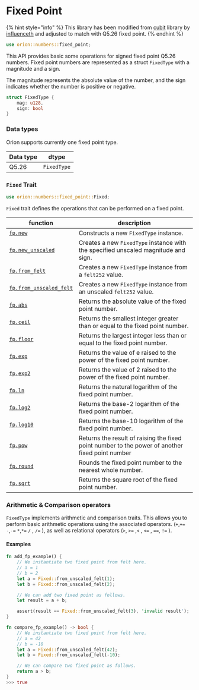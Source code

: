 # Fixed Point

{% hint style="info" %}
This library has been modified from [cubit](https://github.com/influenceth/cubit) library by [influenceth](https://github.com/influenceth) and adjusted to match with Q5.26 fixed point.
{% endhint %}

```rust
use orion::numbers::fixed_point;
```

This API provides basic some operations for signed fixed point Q5.26 numbers. Fixed point numbers are represented as a struct `FixedType` with a magnitude and a sign.

The magnitude represents the absolute value of the number, and the sign indicates whether the number is positive or negative.

```rust
struct FixedType {
    mag: u128,
    sign: bool
}
```

### Data types

Orion supports currently one fixed point type.

| Data type | dtype       |
| --------- | ----------- |
| Q5.26     | `FixedType` |

### **`Fixed` Trait**

```rust
use orion::numbers::fixed_point::Fixed;
```

`Fixed` trait defines the operations that can be performed on a fixed point.

| function | description |
| --- | --- |
| [`fp.new`](https://orion.gizatech.xyz/apis/numbers/fixed-point/fp.new.md) | Constructs a new `FixedType` instance. |
| [`fp.new_unscaled`](https://orion.gizatech.xyz/apis/numbers/fixed-point/fp.new_unscaled.md) | Creates a new `FixedType` instance with the specified unscaled magnitude and sign. |
| [`fp.from_felt`](https://orion.gizatech.xyz/apis/numbers/fixed-point/fp.from_felt.md) | Creates a new `FixedType` instance from a `felt252` value. |
| [`fp.from_unscaled_felt`](https://orion.gizatech.xyz/apis/numbers/fixed-point/fp.from_unscaled_felt.md) | Creates a new `FixedType` instance from an unscaled `felt252` value. |
| [`fp.abs`](https://orion.gizatech.xyz/apis/numbers/fixed-point/fp.abs.md) | Returns the absolute value of the fixed point number. |
| [`fp.ceil`](https://orion.gizatech.xyz/apis/numbers/fixed-point/fp.ceil.md) | Returns the smallest integer greater than or equal to the fixed point number. |
| [`fp.floor`](https://orion.gizatech.xyz/apis/numbers/fixed-point/fp.floor.md) | Returns the largest integer less than or equal to the fixed point number. |
| [`fp.exp`](https://orion.gizatech.xyz/apis/numbers/fixed-point/fp.exp.md) | Returns the value of e raised to the power of the fixed point number.  |
| [`fp.exp2`](https://orion.gizatech.xyz/apis/numbers/fixed-point/fp.exp2.md) | Returns the value of 2 raised to the power of the fixed point number. |
| [`fp.ln`](https://orion.gizatech.xyz/apis/numbers/fixed-point/fp.ln.md) | Returns the natural logarithm of the fixed point number. |
| [`fp.log2`](https://orion.gizatech.xyz/apis/numbers/fixed-point/fp.log2.md) | Returns the base-2 logarithm of the fixed point number. |
| [`fp.log10`](https://orion.gizatech.xyz/apis/numbers/fixed-point/fp.log10.md) | Returns the base-10 logarithm of the fixed point number. |
| [`fp.pow`](https://orion.gizatech.xyz/apis/numbers/fixed-point/fp.pow.md) | Returns the result of raising the fixed point number to the power of another fixed point number |
| [`fp.round`](https://orion.gizatech.xyz/apis/numbers/fixed-point/fp.round.md) | Rounds the fixed point number to the nearest whole number. |
| [`fp.sqrt`](https://orion.gizatech.xyz/apis/numbers/fixed-point/fp.sqrt.md) | Returns the square root of the fixed point number. |

### Arithmetic & Comparison operators

`FixedType` implements arithmetic and comparison traits. This allows you to perform basic arithmetic operations using the associated operators. (`+`,`+=` `-`,`-=` `*`,`*=` `/` , `/=` ), as well as relational operators (`>`, `>=` ,`<` , `<=` , `==`, `!=` ).

#### Examples

```rust
fn add_fp_example() {
    // We instantiate two fixed point from felt here.
    // a = 1
    // b = 2
    let a = Fixed::from_unscaled_felt(1);
    let b = Fixed::from_unscaled_felt(2);

    // We can add two fixed point as follows.
    let result = a + b;

    assert(result == Fixed::from_unscaled_felt(3), 'invalid result');
}
```

```rust
fn compare_fp_example() -> bool {
    // We instantiate two fixed point from felt here.
    // a = 42
    // b = -10
    let a = Fixed::from_unscaled_felt(42);
    let b = Fixed::from_unscaled_felt(-10);

    // We can compare two fixed point as follows.
    return a > b;
}
>>> true
```
